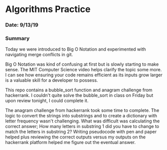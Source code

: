 # Algorithms Practice

### Date: 9/13/19

### Summary

Today we were introduced to Big O Notation and experimented with navigating merge conflicts in git.

Big O Notation was kind of confusing at first but is slowly starting to make sense. The MIT Computer Science video helps clarify the topic some more. I can see how ensuring your code remains efficient as its inputs grow larger is a valuable skill for a developer to possess.

This repo contains a bubble_sort function and anagram challenge from hackerrank. I couldn't quite solve the bubble_sort in class on Friday but upon review tonight, I could complete it.

The anagram challenge from hackerrank took some time to complete. The logic to convert the strings into substrings and to create a dictionary with letter frequency wasn't challenging. What was difficult was calculating the correct answer; How many letters in substring 1 did you have to change to match the letters in substring 2? Writing pseudocode with pen and paper helped plus reviewing the correct outputs versus my outputs on the hackerrank platform helped me figure out the eventual answer.
